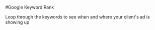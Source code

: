 #Google Keyword Rank

Loop through the keywords to see when and where your client's ad is showing up
